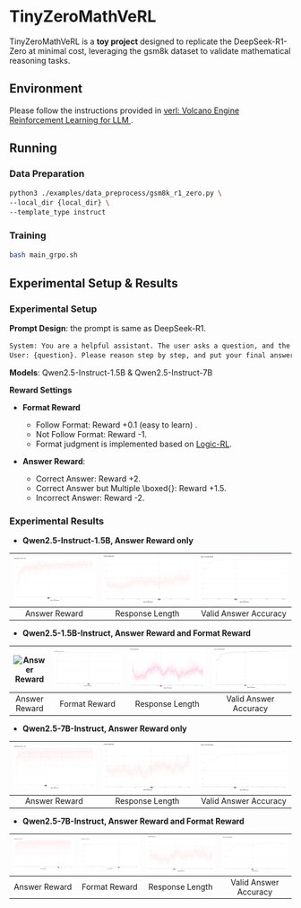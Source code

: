 # TinyZeroMathVeRL

TinyZeroMathVeRL is a **toy project** designed to replicate the DeepSeek-R1-Zero at minimal cost, leveraging the gsm8k dataset to validate mathematical reasoning tasks.

## Environment

Please follow the instructions provided in [verl: Volcano Engine Reinforcement Learning for LLM
](https://github.com/volcengine/verl).

## Running

### Data Preparation
```bash
python3 ./examples/data_preprocess/gsm8k_r1_zero.py \ 
--local_dir {local_dir} \
--template_type instruct 
```
### Training
```bash
bash main_grpo.sh
```

## Experimental Setup & Results

### Experimental Setup

**Prompt Design**: the prompt is same as DeepSeek-R1.
```bash
System: You are a helpful assistant. The user asks a question, and the Assistant solves it. The assistant first thinks about the reasoning process in the mind and then provides the user with the answer. The reasoning process and answer are enclosed within <think> </think> and <answer> </answer> tags, respectively, i.e., <think> reasoning process here </think> <answer> answer here </answer>. 
User: {question}. Please reason step by step, and put your final answer within \boxed{}.
```

**Models**: Qwen2.5-Instruct-1.5B & Qwen2.5-Instruct-7B   

**Reward Settings**  
   - **Format Reward** 
     * Follow Format: Reward +0.1 (easy to learn) .
     * Not Follow Format: Reward -1.
     * Format judgment is implemented based on [Logic-RL](https://github.com/Unakar/Logic-RL). 
     
   - **Answer Reward**:  
     * Correct Answer: Reward +2.  
     * Correct Answer but Multiple \boxed{}: Reward +1.5.  
     * Incorrect Answer: Reward -2.  
    
### Experimental Results

   - **Qwen2.5-Instruct-1.5B, Answer Reward only**  
   
   | ![Answer Reward](./pics/qwen_instruct_1.5B_answer/answer_rewards.jpg) | ![Response Length](./pics/qwen_instruct_1.5B_answer/response_length.jpg) | ![Valid Answer Accuracy](./pics/qwen_instruct_1.5B_answer/valid_answer_accuracy.jpg) |
   |:---:|:---:|:---:|
   | Answer Reward | Response Length | Valid Answer Accuracy |
   
   
   - **Qwen2.5-1.5B-Instruct, Answer Reward and Format Reward**
   
   | ![Answer Reward](./pics/qwen_instruct_1.5B_answer_format/answer_rewards.jpg) | ![Format Reward](./pics/qwen_instruct_1.5B_answer_format/format_rewards.jpg) | ![Response Length](./pics/qwen_instruct_1.5B_answer_format/response_length.jpg) | ![Valid Answer Accuracy](./pics/qwen_instruct_1.5B_answer_format/valid_answer_accuracy.jpg) |
   |:---:|:---:|:---:|:---:|
   | Answer Reward | Format Reward | Response Length | Valid Answer Accuracy |

   - **Qwen2.5-7B-Instruct, Answer Reward only**
   
   | ![Answer Reward](./pics/qwen_instruct_7B_answer/answer_rewards.jpg) | ![Response Length](./pics/qwen_instruct_7B_answer/response_length.jpg) | ![Valid Answer Accuracy](./pics/qwen_instruct_7B_answer/valid_answer_accuracy.jpg) |
   |:---:|:---:|:---:|
   | Answer Reward | Response Length | Valid Answer Accuracy |

   - **Qwen2.5-7B-Instruct, Answer Reward and Format Reward** 
     
   | ![Answer Reward](./pics/qwen_instruct_7B_answer_format/answer_rewards.jpg) | ![Format Reward](./pics/qwen_instruct_7B_answer_format/format_rewards.jpg) | ![Response Length](./pics/qwen_instruct_7B_answer_format/response_length.jpg) | ![Valid Answer Accuracy](./pics/qwen_instruct_7B_answer_format/valid_answer_accuracy.jpg) |
   |:---:|:---:|:---:|:---:|
   | Answer Reward | Format Reward | Response Length | Valid Answer Accuracy |
     


     